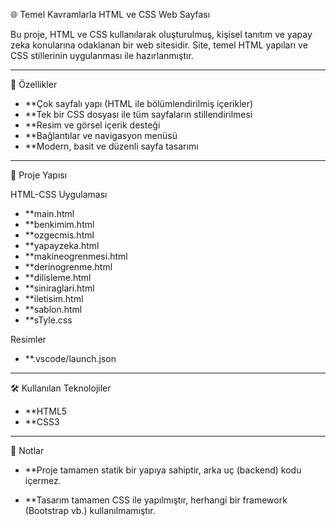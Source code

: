 🌐 Temel Kavramlarla HTML ve CSS Web Sayfası

Bu proje, HTML ve CSS kullanılarak oluşturulmuş, kişisel tanıtım ve yapay zeka konularına odaklanan bir web sitesidir.
Site, temel HTML yapıları ve CSS stillerinin uygulanması ile hazırlanmıştır.

---

🚀 Özellikler

- **Çok sayfalı yapı (HTML ile bölümlendirilmiş içerikler)
- **Tek bir CSS dosyası ile tüm sayfaların stillendirilmesi
- **Resim ve görsel içerik desteği
- **Bağlantılar ve navigasyon menüsü
- **Modern, basit ve düzenli sayfa tasarımı

---

📂 Proje Yapısı

HTML-CSS Uygulaması

- **main.html           
- **benkimim.html       
- **ozgecmis.html       
- **yapayzeka.html      
- **makineogrenmesi.html
- **derinogrenme.html   
- **dilisleme.html      
- **siniraglari.html    
- **iletisim.html       
- **sablon.html         
- **sTyle.css           

 Resimler

- **.vscode/launch.json 

---

🛠 Kullanılan Teknolojiler

- **HTML5
- **CSS3

---

📌 Notlar
- **Proje tamamen statik bir yapıya sahiptir, arka uç (backend) kodu içermez.

- **Tasarım tamamen CSS ile yapılmıştır, herhangi bir framework (Bootstrap vb.) kullanılmamıştır.

